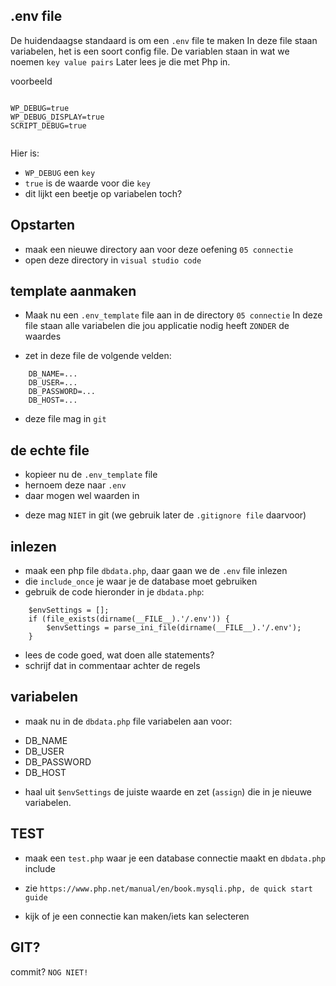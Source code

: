 ## .env file

De huidendaagse standaard is om een `.env` file te maken
In deze file staan variabelen, het is een soort config file.
De variablen staan in wat we noemen `key value pairs`
Later lees je die met Php in.

voorbeeld
```

WP_DEBUG=true
WP_DEBUG_DISPLAY=true
SCRIPT_DEBUG=true


```
Hier is:
- `WP_DEBUG` een `key`
- `true` is de waarde voor die `key`
- dit lijkt een beetje op variabelen toch?

## Opstarten

- maak een nieuwe directory aan voor deze oefening `05 connectie`
- open deze directory in `visual studio code`

## template aanmaken

- Maak nu een `.env_template` file aan in de directory `05 connectie`
In deze file staan alle variabelen die jou applicatie nodig heeft `ZONDER` de waardes

- zet in deze file de volgende velden:

```
    DB_NAME=...
    DB_USER=...
    DB_PASSWORD=...
    DB_HOST=...
```

* deze file mag in `git`

## de echte file

- kopieer nu de  `.env_template` file
- hernoem deze naar `.env`
- daar mogen wel waarden in

* deze mag `NIET` in git (we gebruik later de `.gitignore file` daarvoor)

## inlezen


- maak een php file `dbdata.php`, daar gaan we de `.env` file inlezen
- die `include_once` je waar je de database moet gebruiken
- gebruik de code hieronder in je `dbdata.php`:

```
    $envSettings = [];
    if (file_exists(dirname(__FILE__).'/.env')) {
        $envSettings = parse_ini_file(dirname(__FILE__).'/.env');
    }
```

- lees de code goed, wat doen alle statements?
- schrijf dat in commentaar achter de regels

## variabelen

- maak nu in de `dbdata.php` file variabelen aan voor:
* DB_NAME
* DB_USER
* DB_PASSWORD
* DB_HOST

- haal uit `$envSettings` de juiste waarde en zet (`assign`) die in je nieuwe variabelen.


## TEST

- maak een `test.php` waar je een database connectie maakt en `dbdata.php` include
* zie `https://www.php.net/manual/en/book.mysqli.php, de quick start guide`
- kijk of je een connectie kan maken/iets kan selecteren

## GIT?

commit? `NOG NIET!`